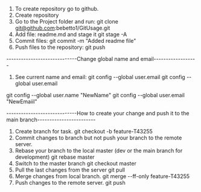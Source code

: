 1. To create repository go to github.
2. Create repository
3. Go to the Project folder and run:
   git clone git@github.com:bebetto1/GitUsage.git
4. Add file: readme.md and stage it
   git stage -A
5. Commit files:
   git commit -m "Added readme file"
6. Push files to the repository:
   git push

-----------------------------Change global name and email------------------

1. See current name and email:
   git config --global user.email
   git config --global user.email

git config --global user.name "NewName"
git config --global user.email "NewEmaiil"

-----------------------------How to create your change and push it to the main branch------------------------

1. Create branch for task.
   git checkout -b feature-T43255
2. Commit changes to branch but not push your branch to the remote server.
3. Rebase your branch to the local master (dev or the main branch for development)
   git rebase master
4. Switch to the master branch
   git checkout master
5. Pull the last changes from the server
   git pull
6. Merge changes from local branch.
   git merge --ff-only feature-T43255
7. Push changes to the remote server.
   git push
